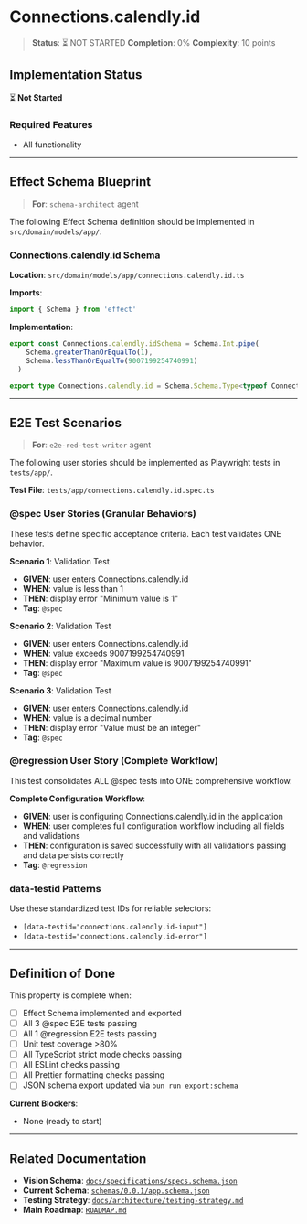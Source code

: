 # Connections.calendly.id

> **Status**: ⏳ NOT STARTED
> **Completion**: 0%
> **Complexity**: 10 points

## Implementation Status

⏳ **Not Started**

### Required Features

- All functionality

---

## Effect Schema Blueprint

> **For**: `schema-architect` agent

The following Effect Schema definition should be implemented in `src/domain/models/app/`.

### Connections.calendly.id Schema

**Location**: `src/domain/models/app/connections.calendly.id.ts`

**Imports**:

```typescript
import { Schema } from 'effect'
```

**Implementation**:

```typescript
export const Connections.calendly.idSchema = Schema.Int.pipe(
    Schema.greaterThanOrEqualTo(1),
    Schema.lessThanOrEqualTo(9007199254740991)
  )

export type Connections.calendly.id = Schema.Schema.Type<typeof Connections.calendly.idSchema>
```

---

## E2E Test Scenarios

> **For**: `e2e-red-test-writer` agent

The following user stories should be implemented as Playwright tests in `tests/app/`.

**Test File**: `tests/app/connections.calendly.id.spec.ts`

### @spec User Stories (Granular Behaviors)

These tests define specific acceptance criteria. Each test validates ONE behavior.

**Scenario 1**: Validation Test

- **GIVEN**: user enters Connections.calendly.id
- **WHEN**: value is less than 1
- **THEN**: display error "Minimum value is 1"
- **Tag**: `@spec`

**Scenario 2**: Validation Test

- **GIVEN**: user enters Connections.calendly.id
- **WHEN**: value exceeds 9007199254740991
- **THEN**: display error "Maximum value is 9007199254740991"
- **Tag**: `@spec`

**Scenario 3**: Validation Test

- **GIVEN**: user enters Connections.calendly.id
- **WHEN**: value is a decimal number
- **THEN**: display error "Value must be an integer"
- **Tag**: `@spec`

### @regression User Story (Complete Workflow)

This test consolidates ALL @spec tests into ONE comprehensive workflow.

**Complete Configuration Workflow**:

- **GIVEN**: user is configuring Connections.calendly.id in the application
- **WHEN**: user completes full configuration workflow including all fields and validations
- **THEN**: configuration is saved successfully with all validations passing and data persists correctly
- **Tag**: `@regression`

### data-testid Patterns

Use these standardized test IDs for reliable selectors:

- `[data-testid="connections.calendly.id-input"]`
- `[data-testid="connections.calendly.id-error"]`

---

## Definition of Done

This property is complete when:

- [ ] Effect Schema implemented and exported
- [ ] All 3 @spec E2E tests passing
- [ ] All 1 @regression E2E tests passing
- [ ] Unit test coverage >80%
- [ ] All TypeScript strict mode checks passing
- [ ] All ESLint checks passing
- [ ] All Prettier formatting checks passing
- [ ] JSON schema export updated via `bun run export:schema`

**Current Blockers**:

- None (ready to start)

---

## Related Documentation

- **Vision Schema**: [`docs/specifications/specs.schema.json`](../specs.schema.json)
- **Current Schema**: [`schemas/0.0.1/app.schema.json`](../../schemas/0.0.1/app.schema.json)
- **Testing Strategy**: [`docs/architecture/testing-strategy.md`](../../architecture/testing-strategy.md)
- **Main Roadmap**: [`ROADMAP.md`](../../../ROADMAP.md)
